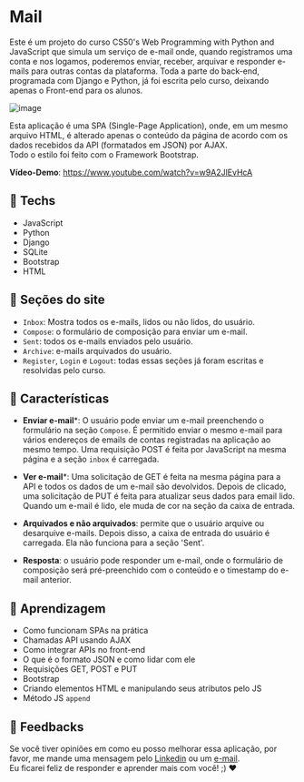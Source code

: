 # Mail

Este é um projeto do curso CS50's Web Programming with Python and JavaScript que simula um serviço de e-mail onde, quando registramos uma conta e nos logamos,
poderemos enviar, receber, arquivar e responder e-mails para outras contas da plataforma.
Toda a parte do back-end, programada com Django e Python, já foi escrita pelo curso, deixando apenas o Front-end para os alunos.

![image](https://user-images.githubusercontent.com/100815627/217364157-07476943-1f1f-40a2-a391-43c1410aa45c.png)

Esta aplicação é uma SPA (Single-Page Application), onde, em um mesmo arquivo HTML, é alterado apenas o conteúdo da página de acordo com os dados recebidos da API (formatados em JSON) por AJAX. <br>
Todo o estilo foi feito com o Framework Bootstrap.

**Vídeo-Demo**: https://www.youtube.com/watch?v=w9A2JlEvHcA

## 🚀 Techs

-   JavaScript
-   Python
-   Django
-   SQLite
-   Bootstrap
-   HTML

## 📩 Seções do site

-   `Inbox`: Mostra todos os e-mails, lidos ou não lidos, do usuário.
-   `Compose`: o formulário de composição para enviar um e-mail.
-   `Sent`: todos os e-mails enviados pelo usuário.
-   `Archive`:  e-mails arquivados do usuário.
-   `Register`, `Login` e `Logout`: todas essas seções já foram escritas e resolvidas pelo curso.

## 🪸 Características

-   **Enviar e-mail***: O usuário pode enviar um e-mail preenchendo o formulário na seção `Compose`.
É permitido enviar o mesmo e-mail para vários endereços de emails de contas registradas na aplicação ao mesmo tempo.
Uma requisição POST é feita por JavaScript na mesma página e a seção `inbox` é carregada.

-   **Ver e-mail***: Uma solicitação de GET é feita na mesma página para a API e todos os dados de um e-mail são devolvidos. Depois de clicado, uma solicitação de PUT é feita para atualizar seus dados para email lido. Quando um e-mail é lido, ele muda de cor na seção da caixa de entrada.

-   **Arquivados e não arquivados**: permite que o usuário arquive ou desarquive e-mails. Depois disso, a caixa de entrada do usuário é carregada. 
Ela não funciona para a seção 'Sent'.

-   **Resposta**: o usuário pode responder um e-mail, onde o formulário de composição será pré-preenchido com o conteúdo e o timestamp do e-mail anterior.

## 📒 Aprendizagem

-   Como funcionam SPAs na prática
-   Chamadas API usando AJAX
-   Como integrar APIs no front-end
-   O que é o formato JSON e como lidar com ele
-   Requisições GET, POST e PUT
-   Bootstrap
-   Criando elementos HTML e manipulando seus atributos pelo JS
-   Método JS `append`

## 🤝 Feedbacks

Se você tiver opiniões em como eu posso melhorar essa aplicação, por favor, me mande uma mensagem pelo [Linkedin](https://www.linkedin.com/in/raiane-oliveira-dev/) ou um <a href="mailto:raiane.oliveira404@gmail.com">e-mail</a>.<br>
Eu ficarei feliz de responder e aprender mais com você! ;) ❤️
